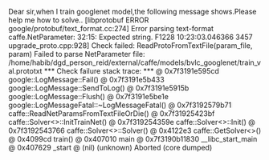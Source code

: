  Dear sir,when I train googlenet model,the following message shows.Please help me how to solve.. 
[libprotobuf ERROR google/protobuf/text_format.cc:274] Error parsing text-format caffe.NetParameter: 32:15: Expected string.
F1228 10:23:03.046366  3457 upgrade_proto.cpp:928] Check failed: ReadProtoFromTextFile(param_file, param) Failed to parse NetParameter file: /home/habib/dgd_person_reid/external/caffe/models/bvlc_googlenet/train_val.prototxt
*** Check failure stack trace: ***
    @     0x7f3191e595cd  google::LogMessage::Fail()
    @     0x7f3191e5b433  google::LogMessage::SendToLog()
    @     0x7f3191e5915b  google::LogMessage::Flush()
    @     0x7f3191e5be1e  google::LogMessageFatal::~LogMessageFatal()
    @     0x7f3192579b71  caffe::ReadNetParamsFromTextFileOrDie()
    @     0x7f31925423bf  caffe::Solver<>::InitTrainNet()
    @     0x7f319254359e  caffe::Solver<>::Init()
    @     0x7f3192543766  caffe::Solver<>::Solver()
    @           0x4122e3  caffe::GetSolver<>()
    @           0x4099cd  train()
    @           0x407010  main
    @     0x7f3190b11830  __libc_start_main
    @           0x407629  _start
    @              (nil)  (unknown)
Aborted (core dumped)
